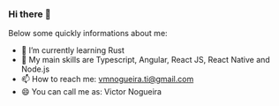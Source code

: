 ### Hi there 👋

Below some quickly informations about me:
 
- 🌱 I’m currently learning Rust
- 👯 My main skills are Typescript, Angular, React JS, React Native and Node.js
- 📫 How to reach me: vmnogueira.ti@gmail.com
- 😄 You can call me as: Victor Nogueira

